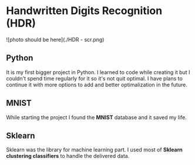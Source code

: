 # Handwritten Digits Recognition (HDR)
![photo should be here](./HDR - scr.png)
## Python
It is my first bigger project in Python. I learned to code while creating it but I couldn't spend time regularly for it so it's not quit optimal. I have plans to continue it with more options to add and better optimalization  in the future.
## MNIST
While starting the project I found the __MNIST__ database and it saved my life.
## Sklearn
Sklearn was the library for machine learning part. I used most of __Sklearn clustering classifiers__ to handle the delivered data.
